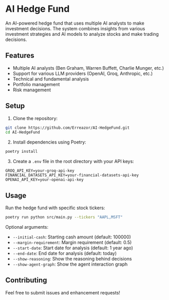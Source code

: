 # AI Hedge Fund

An AI-powered hedge fund that uses multiple AI analysts to make investment decisions. The system combines insights from various investment strategies and AI models to analyze stocks and make trading decisions.

## Features

- Multiple AI analysts (Ben Graham, Warren Buffett, Charlie Munger, etc.)
- Support for various LLM providers (OpenAI, Groq, Anthropic, etc.)
- Technical and fundamental analysis
- Portfolio management
- Risk management

## Setup

1. Clone the repository:
```bash
git clone https://github.com/Erreazor/AI-HedgeFund.git
cd AI-HedgeFund
```

2. Install dependencies using Poetry:
```bash
poetry install
```

3. Create a `.env` file in the root directory with your API keys:
```
GROQ_API_KEY=your-groq-api-key
FINANCIAL_DATASETS_API_KEY=your-financial-datasets-api-key
OPENAI_API_KEY=your-openai-api-key
```

## Usage

Run the hedge fund with specific stock tickers:

```bash
poetry run python src/main.py --tickers "AAPL,MSFT"
```

Optional arguments:
- `--initial-cash`: Starting cash amount (default: 100000)
- `--margin-requirement`: Margin requirement (default: 0.5)
- `--start-date`: Start date for analysis (default: 1 year ago)
- `--end-date`: End date for analysis (default: today)
- `--show-reasoning`: Show the reasoning behind decisions
- `--show-agent-graph`: Show the agent interaction graph

## Contributing

Feel free to submit issues and enhancement requests!
